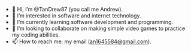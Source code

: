 - 👋 Hi, I’m @TanDrew87 (you call me Andrew).
- 👀 I’m interested in software and internet technology.
- 🌱 I’m currently learning software development and programming.
- 💞️ I’m looking to collaborate on making simple video games to practice my coding abilities.
- 📫 How to reach me: my email (an1645584@gmail.com).

<!---
TanDrew87/TanDrew87 is a ✨ special ✨ repository because its `README.md` (this file) appears on your GitHub profile.
You can click the Preview link to take a look at your changes.
--->
